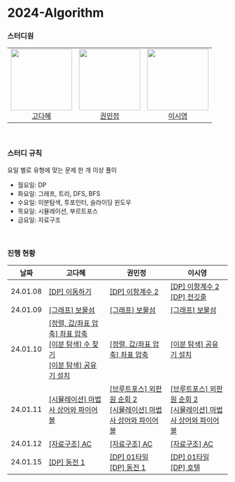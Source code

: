 # 2024-Algorithm

### 스터디원

<table>
    <tr>
        <td height="140px" align="center"> <a href="https://github.com/KodaHye">
            <img src="https://avatars.githubusercontent.com/KodaHye" width="140px" /> <br> 고다혜 </a> <br></td>
        <td height="140px" align="center"> <a href="https://github.com/minpaeng">
            <img src="https://avatars.githubusercontent.com/minpaeng" width="140px" /> <br>권민정 </a> <br></td>
        <td height="140px" align="center"> <a href="https://github.com/swy0123">
            <img src="https://avatars.githubusercontent.com/swy0123" width="140px" /> <br> 이시영</a> <br></td>
    </tr>
</table>

<br>


### 스터디 규칙

요일 별로 유형에 맞는 문제 한 개 이상 풀이

* 월요일: DP
* 화요일: 그래프, 트리, DFS, BFS
* 수요일: 이분탐색, 투포인터, 슬라이딩 윈도우
* 목요일: 시뮬레이션, 부르트포스
* 금요일: 자료구조
  

<br>

### 진행 현황

| 날짜     | 고다혜                                                       | 권민정                                                       | 이시영                                                       |
| -------- | ------------------------------------------------------------ | ------------------------------------------------------------ | ------------------------------------------------------------ |
| 24.01.08 | [[DP] 이동하기](https://www.acmicpc.net/problem/11048)       | [[DP] 이항계수 2](https://www.acmicpc.net/problem/11051)     | [[DP] 이항계수 2](https://www.acmicpc.net/problem/11051)<br />[[DP] 전깃줄](https://www.acmicpc.net/problem/2565) |
| 24.01.09 | [[그래프] 보물섬](https://www.acmicpc.net/problem/2589)      | [[그래프] 보물섬](https://www.acmicpc.net/problem/2589)      | [[그래프] 보물섬](https://www.acmicpc.net/problem/2589)      |
| 24.01.10 | [[정렬, 값/좌표 압축] 좌표 압축](https://www.acmicpc.net/problem/18870)<br />[[이분 탐색] 수 찾기](https://www.acmicpc.net/problem/1920)<br />[[이분 탐색] 공유기 설치](https://www.acmicpc.net/problem/2110) | [[정렬, 값/좌표 압축] 좌표 압축](https://www.acmicpc.net/problem/18870) | [[이분 탐색] 공유기 설치](https://www.acmicpc.net/problem/2110) |
| 24.01.11 | [[시뮬레이션] 마법사 상어와 파이어볼](https://www.acmicpc.net/problem/20056) | [[브루트포스] 외판원 순회 2](https://www.acmicpc.net/problem/10971)<br />[[시뮬레이션] 마법사 상어와 파이어볼](https://www.acmicpc.net/problem/20056) | [[브루트포스] 외판원 순회 2](https://www.acmicpc.net/problem/10971)<br />[[시뮬레이션] 마법사 상어와 파이어볼](https://www.acmicpc.net/problem/20056) |
| 24.01.12 | [[자료구조] AC](https://www.acmicpc.net/problem/5430)        | [[자료구조] AC](https://www.acmicpc.net/problem/5430)        | [[자료구조] AC](https://www.acmicpc.net/problem/5430)        |
| 24.01.15 | [[DP] 동전 1](https://www.acmicpc.net/problem/2293)          | [[DP] 01타일](https://www.acmicpc.net/problem/1904)<br />[[DP] 동전 1](https://www.acmicpc.net/problem/2293) | [[DP] 01타일](https://www.acmicpc.net/problem/1904)<br />[[DP] 호텔](https://www.acmicpc.net/problem/1106) |

